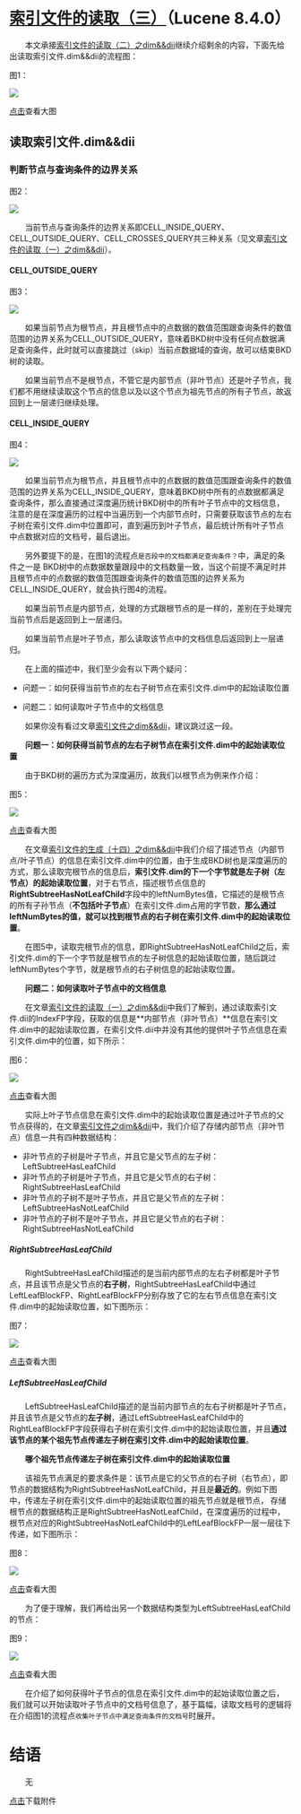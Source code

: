# [索引文件的读取（三）](https://www.amazingkoala.com.cn/Lucene/Search/)（Lucene 8.4.0）

&emsp;&emsp;本文承接[索引文件的读取（二）之dim&&dii](https://www.amazingkoala.com.cn/Lucene/Search/2020/0428/136.html)继续介绍剩余的内容，下面先给出读取索引文件.dim&&dii的流程图：

图1：

<img src="http://www.amazingkoala.com.cn/uploads/lucene/Search/索引文件的读取/索引文件的读取（三）/1.png">

[点击]()查看大图

## 读取索引文件.dim&&dii

### 判断节点与查询条件的边界关系

图2：

<img src="http://www.amazingkoala.com.cn/uploads/lucene/Search/索引文件的读取/索引文件的读取（三）/2.png">

&emsp;&emsp;当前节点与查询条件的边界关系即CELL_INSIDE_QUERY、CELL_OUTSIDE_QUERY、CELL_CROSSES_QUERY共三种关系（见文章[索引文件的读取（一）之dim&&dii](https://www.amazingkoala.com.cn/Lucene/Search/2020/0427/135.html)）。

#### CELL_OUTSIDE_QUERY

图3：

<img src="http://www.amazingkoala.com.cn/uploads/lucene/Search/索引文件的读取/索引文件的读取（三）/3.png">

&emsp;&emsp;如果当前节点为根节点，并且根节点中的点数据的数值范围跟查询条件的数值范围的边界关系为CELL_OUTSIDE_QUERY，意味着BKD树中没有任何点数据满足查询条件，此时就可以直接跳过（skip）当前点数据域的查询，故可以结束BKD树的读取。

&emsp;&emsp;如果当前节点不是根节点，不管它是内部节点（非叶节点）还是叶子节点，我们都不用继续读取这个节点的信息以及以这个节点为祖先节点的所有子节点，故返回到上一层递归继续处理。

#### CELL_INSIDE_QUERY

图4：

<img src="http://www.amazingkoala.com.cn/uploads/lucene/Search/索引文件的读取/索引文件的读取（三）/4.png">

&emsp;&emsp;如果当前节点为根节点，并且根节点中的点数据的数值范围跟查询条件的数值范围的边界关系为CELL_INSIDE_QUERY，意味着BKD树中所有的点数据都满足查询条件，那么直接通过深度遍历统计BKD树中的所有叶子节点中的文档信息，注意的是在深度遍历的过程中当遍历到一个内部节点时，只需要获取该节点的左右子树在索引文件.dim中位置即可，直到遍历到叶子节点，最后统计所有叶子节点中点数据对应的文档号，最后退出。

&emsp;&emsp;另外要提下的是，在图1的流程点`是否段中的文档都满足查询条件？`中，满足的条件之一是 BKD树中的点数据数量跟段中的文档数量一致，当这个前提不满足时并且根节点中的点数据的数值范围跟查询条件的数值范围的边界关系为CELL_INSIDE_QUERY，就会执行图4的流程。

&emsp;&emsp;如果当前节点是内部节点，处理的方式跟根节点的是一样的，差别在于处理完当前节点后是返回到上一层递归。

&emsp;&emsp;如果当前节点是叶子节点，那么读取该节点中的文档信息后返回到上一层递归。

&emsp;&emsp;在上面的描述中，我们至少会有以下两个疑问：

- 问题一：如何获得当前节点的左右子树节点在索引文件.dim中的起始读取位置

- 问题二：如何读取叶子节点中的文档信息

&emsp;&emsp;如果你没有看过文章[索引文件之dim&&dii](https://www.amazingkoala.com.cn/Lucene/suoyinwenjian/2019/0424/53.html)，建议跳过这一段。

&emsp;&emsp;**问题一：如何获得当前节点的左右子树节点在索引文件.dim中的起始读取位置**

&emsp;&emsp;由于BKD树的遍历方式为深度遍历，故我们以根节点为例来作介绍：

图5：

<img src="http://www.amazingkoala.com.cn/uploads/lucene/Search/索引文件的读取/索引文件的读取（三）/5.png">

[点击](http://www.amazingkoala.com.cn/uploads/lucene/Search/索引文件的读取/索引文件的读取（三）/node__packedindexvalue.html)查看大图

&emsp;&emsp;在文章[索引文件的生成（十四）之dim&&dii](https://www.amazingkoala.com.cn/Lucene/Index/2020/0424/134.html)中我们介绍了描述节点（内部节点/叶子节点）的信息在索引文件.dim中的位置，由于生成BKD树也是深度遍历的方式，那么读取完根节点的信息后，**索引文件.dim的下一个字节就是左子树（左节点）的起始读取位置**，对于右节点，描述根节点信息的**RightSubtreeHasNotLeafChild**字段中的leftNumBytes值，它描述的是根节点的所有子孙节点（**不包括叶子节点**）在索引文件.dim占用的字节数，**那么通过leftNumBytes的值，就可以找到根节点的右子树在索引文件.dim中的起始读取位置**。

&emsp;&emsp;在图5中，读取完根节点的信息，即RightSubtreeHasNotLeafChild之后，索引文件.dim的下一个字节就是根节点的左子树信息的起始读取位置，随后跳过leftNumBytes个字节，就是根节点的右子树信息的起始读取位置。

&emsp;&emsp;**问题二：如何读取叶子节点中的文档信息**

&emsp;&emsp;在文章[索引文件的读取（一）之dim&&dii](https://www.amazingkoala.com.cn/Lucene/Search/2020/0427/135.html)中我们了解到，通过读取索引文件.dii的IndexFP字段，获取的信息是**内部节点（非叶节点）**信息在索引文件.dim中的起始读取位置，在索引文件.dii中并没有其他的提供叶子节点信息在索引文件.dim中的位置，如下所示：

图6：

<img src="http://www.amazingkoala.com.cn/uploads/lucene/Search/索引文件的读取/索引文件的读取（三）/6.png">

[点击](http://www.amazingkoala.com.cn/uploads/lucene/Search/索引文件的读取/索引文件的读取（三）/node__packedindexvalue.html)查看大图

&emsp;&emsp;实际上叶子节点信息在索引文件.dim中的起始读取位置是通过叶子节点的父节点获得的，在文章[索引文件之dim&&dii](https://www.amazingkoala.com.cn/Lucene/suoyinwenjian/2019/0424/53.html)中，我们介绍了存储内部节点（非叶节点）信息一共有四种数据结构：

- 非叶节点的子树是叶子节点，并且它是父节点的左子树：LeftSubtreeHasLeafChild
- 非叶节点的子树是叶子节点，并且它是父节点的右子树：RightSubtreeHasLeafChild
- 非叶节点的子树不是叶子节点，并且它是父节点的左子树：LeftSubtreeHasNotLeafChild
- 非叶节点的子树不是叶子节点，并且它是父节点的右子树：RightSubtreeHasNotLeafChild

##### RightSubtreeHasLeafChild

&emsp;&emsp;RightSubtreeHasLeafChild描述的是当前内部节点的左右子树都是叶子节点，并且该节点是父节点的**右子树**，RightSubtreeHasLeafChild中通过LeftLeafBlockFP、RightLeafBlockFP分别存放了它的左右节点信息在索引文件.dim中的起始读取位置，如下图所示：

图7：

<img src="http://www.amazingkoala.com.cn/uploads/lucene/Search/索引文件的读取/索引文件的读取（三）/7.png">

[点击](http://www.amazingkoala.com.cn/uploads/lucene/Search/索引文件的读取/索引文件的读取（三）/rightsubtreehasleafchild.html)查看大图

##### LeftSubtreeHasLeafChild

&emsp;&emsp;LeftSubtreeHasLeafChild描述的是当前内部节点的左右子树都是叶子节点，并且该节点是父节点的**左子树**，通过LeftSubtreeHasLeafChild中的RightLeafBlockFP字段获得右子树在索引文件.dim中的起始读取位置，并且**通过该节点的某个祖先节点传递左子树在索引文件.dim中的起始读取位置**。

&emsp;&emsp;**哪个祖先节点传递左子树在索引文件.dim中的起始读取位置**

&emsp;&emsp;该祖先节点满足的要求条件是：该节点是它的父节点的右子树（右节点），即节点的数据结构为RightSubtreeHasNotLeafChild，并且是**最近的**。例如下图中，传递左子树在索引文件.dim中的起始读取位置的祖先节点就是根节点， 存储根节点的数据结构正是RightSubtreeHasNotLeafChild，在深度遍历的过程中，根节点对应的RightSubtreeHasNotLeafChild中的LeftLeafBlockFP一层一层往下传递，如下图所示：

图8：

<img src="http://www.amazingkoala.com.cn/uploads/lucene/Search/索引文件的读取/索引文件的读取（三）/8.png">

[点击](http://www.amazingkoala.com.cn/uploads/lucene/Search/索引文件的读取/索引文件的读取（三）/leftsubtreehasleafchild.html)查看大图

&emsp;&emsp;为了便于理解，我们再给出另一个数据结构类型为LeftSubtreeHasLeafChild的节点：

图9：

<img src="http://www.amazingkoala.com.cn/uploads/lucene/Search/索引文件的读取/索引文件的读取（三）/9.png">

[点击](http://www.amazingkoala.com.cn/uploads/lucene/Search/索引文件的读取/索引文件的读取（三）/leftsubtreehasleafchild2.html)查看大图

&emsp;&emsp;在介绍了如何获得叶子节点的信息在索引文件.dim中的起始读取位置之后，我们就可以开始读取叶子节点中的文档号信息了，基于篇幅，读取文档号的逻辑将在介绍图1的流程点`收集叶子节点中满足查询条件的文档号`时展开。

# 结语

&emsp;&emsp;无

[点击](http://www.amazingkoala.com.cn/attachment/Lucene/Search/索引文件的读取（三）/索引文件的读取（三）.zip)下载附件










